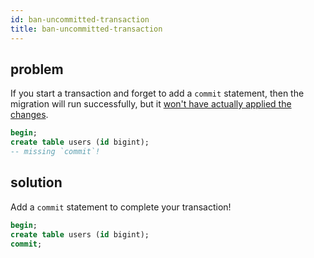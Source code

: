 ```yaml
---
id: ban-uncommitted-transaction
title: ban-uncommitted-transaction
---
```


## problem

If you start a transaction and forget to add a `commit` statement, then the migration will run successfully, but it [won't have actually applied the changes](https://github.com/sbdchd/squawk/issues/697#issue-3570671498).

```sql
begin;
create table users (id bigint);
-- missing `commit`!
```

## solution

Add a `commit` statement to complete your transaction!

```sql
begin;
create table users (id bigint);
commit;
```
